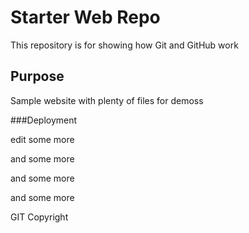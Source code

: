 # Starter Web Repo

This repository is for showing how Git and GitHub work

## Purpose

Sample website with plenty of files for demoss

###Deployment

edit some more


and some more 

and some more

and some more

GIT Copyright